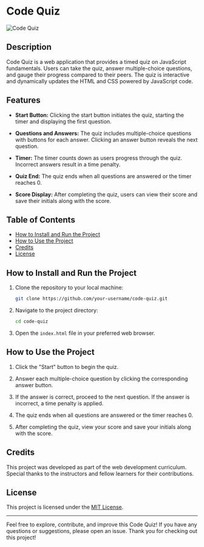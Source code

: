 # Code Quiz

![Code Quiz](quiz-screenshot.png)

## Description

Code Quiz is a web application that provides a timed quiz on JavaScript fundamentals. Users can take the quiz, answer multiple-choice questions, and gauge their progress compared to their peers. The quiz is interactive and dynamically updates the HTML and CSS powered by JavaScript code.

## Features

- **Start Button:** Clicking the start button initiates the quiz, starting the timer and displaying the first question.

- **Questions and Answers:** The quiz includes multiple-choice questions with buttons for each answer. Clicking an answer button reveals the next question.

- **Timer:** The timer counts down as users progress through the quiz. Incorrect answers result in a time penalty.

- **Quiz End:** The quiz ends when all questions are answered or the timer reaches 0.

- **Score Display:** After completing the quiz, users can view their score and save their initials along with the score.

## Table of Contents

- [How to Install and Run the Project](#how-to-install-and-run-the-project)
- [How to Use the Project](#how-to-use-the-project)
- [Credits](#credits)
- [License](#license)

## How to Install and Run the Project

1. Clone the repository to your local machine:

   ```bash
   git clone https://github.com/your-username/code-quiz.git
   ```

2. Navigate to the project directory:

   ```bash
   cd code-quiz
   ```

3. Open the `index.html` file in your preferred web browser.

## How to Use the Project

1. Click the "Start" button to begin the quiz.

2. Answer each multiple-choice question by clicking the corresponding answer button.

3. If the answer is correct, proceed to the next question. If the answer is incorrect, a time penalty is applied.

4. The quiz ends when all questions are answered or the timer reaches 0.

5. After completing the quiz, view your score and save your initials along with the score.

## Credits

This project was developed as part of the web development curriculum. Special thanks to the instructors and fellow learners for their contributions.

## License

This project is licensed under the [MIT License](LICENSE).

---

Feel free to explore, contribute, and improve this Code Quiz! If you have any questions or suggestions, please open an issue. Thank you for checking out this project!
